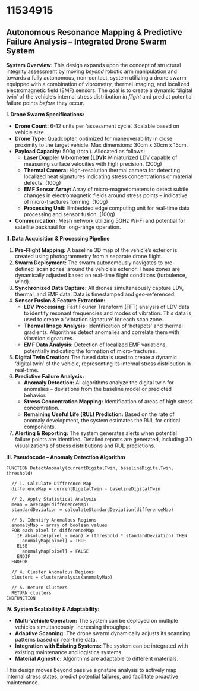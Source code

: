 # 11534915

## Autonomous Resonance Mapping & Predictive Failure Analysis – Integrated Drone Swarm System

**System Overview:** This design expands upon the concept of structural integrity assessment by moving *beyond* robotic arm manipulation and towards a fully autonomous, non-contact, system utilizing a drone swarm equipped with a combination of vibrometry, thermal imaging, and localized electromagnetic field (EMF) sensors. The goal is to create a dynamic ‘digital twin’ of the vehicle’s internal stress distribution *in flight* and predict potential failure points *before* they occur.

**I. Drone Swarm Specifications:**

*   **Drone Count:** 6-12 units per ‘assessment cycle’. Scalable based on vehicle size.
*   **Drone Type:** Quadcopter, optimized for maneuverability in close proximity to the target vehicle.  Max dimensions: 30cm x 30cm x 15cm.
*   **Payload Capacity:** 500g (total). Allocated as follows:
    *   **Laser Doppler Vibrometer (LDV):**  Miniaturized LDV capable of measuring surface velocities with high precision. (200g)
    *   **Thermal Camera:** High-resolution thermal camera for detecting localized heat signatures indicating stress concentrations or material defects. (100g)
    *   **EMF Sensor Array:** Array of micro-magnetometers to detect subtle changes in electromagnetic fields around stress points – indicative of micro-fractures forming. (100g)
    *   **Processing Unit:** Embedded edge computing unit for real-time data processing and sensor fusion. (100g)
*   **Communication:** Mesh network utilizing 5GHz Wi-Fi and potential for satellite backhaul for long-range operation.

**II.  Data Acquisition & Processing Pipeline**

1.  **Pre-Flight Mapping:** A baseline 3D map of the vehicle’s exterior is created using photogrammetry from a separate drone flight.
2.  **Swarm Deployment:** The swarm autonomously navigates to pre-defined ‘scan zones’ around the vehicle’s exterior.  These zones are dynamically adjusted based on real-time flight conditions (turbulence, wind).
3.  **Synchronized Data Capture:**  All drones simultaneously capture LDV, thermal, and EMF data.  Data is timestamped and geo-referenced.
4.  **Sensor Fusion & Feature Extraction:**
    *   **LDV Processing:** Fast Fourier Transform (FFT) analysis of LDV data to identify resonant frequencies and modes of vibration.  This data is used to create a ‘vibration signature’ for each scan zone.
    *   **Thermal Image Analysis:** Identification of ‘hotspots’ and thermal gradients.  Algorithms detect anomalies and correlate them with vibration signatures.
    *   **EMF Data Analysis:**  Detection of localized EMF variations, potentially indicating the formation of micro-fractures.
5.  **Digital Twin Creation:**  The fused data is used to create a dynamic ‘digital twin’ of the vehicle, representing its internal stress distribution in real-time.
6.  **Predictive Failure Analysis:**
    *   **Anomaly Detection:** AI algorithms analyze the digital twin for anomalies – deviations from the baseline model or predicted behavior.
    *   **Stress Concentration Mapping:**  Identification of areas of high stress concentration.
    *   **Remaining Useful Life (RUL) Prediction:**  Based on the rate of anomaly development, the system estimates the RUL for critical components.
7.  **Alerting & Reporting:**  The system generates alerts when potential failure points are identified.  Detailed reports are generated, including 3D visualizations of stress distributions and RUL predictions.

**III. Pseudocode – Anomaly Detection Algorithm**

```
FUNCTION DetectAnomaly(currentDigitalTwin, baselineDigitalTwin, threshold)

  // 1. Calculate Difference Map
  differenceMap = currentDigitalTwin - baselineDigitalTwin

  // 2. Apply Statistical Analysis
  mean = average(differenceMap)
  standardDeviation = calculateStandardDeviation(differenceMap)

  // 3. Identify Anomalous Regions
  anomalyMap = array of boolean values
  FOR each pixel in differenceMap
    IF absolute(pixel - mean) > (threshold * standardDeviation) THEN
      anomalyMap[pixel] = TRUE
    ELSE
      anomalyMap[pixel] = FALSE
    ENDIF
  ENDFOR

  // 4. Cluster Anomalous Regions
  clusters = clusterAnalysis(anomalyMap)

  // 5. Return Clusters
  RETURN clusters
ENDFUNCTION
```

**IV. System Scalability & Adaptability:**

*   **Multi-Vehicle Operation:** The system can be deployed on multiple vehicles simultaneously, increasing throughput.
*   **Adaptive Scanning:** The drone swarm dynamically adjusts its scanning patterns based on real-time data.
*   **Integration with Existing Systems:** The system can be integrated with existing maintenance and logistics systems.
*   **Material Agnostic:** Algorithms are adaptable to different materials.

This design moves beyond passive signature analysis to actively map internal stress states, predict potential failures, and facilitate proactive maintenance.